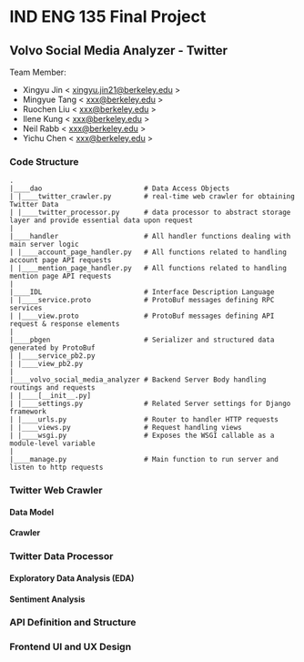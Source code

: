 # IND ENG 135 Final Project

## Volvo Social Media Analyzer - Twitter

Team Member:

- Xingyu Jin < xingyu.jin21@berkeley.edu >
- Mingyue Tang < xxx@berkeley.edu >
- Ruochen Liu < xxx@berkeley.edu >
- Ilene Kung < xxx@berkeley.edu >
- Neil Rabb < xxx@berkeley.edu >
- Yichu Chen < xxx@berkeley.edu >

### Code Structure

```
.
|____dao                         # Data Access Objects
| |____twitter_crawler.py        # real-time web crawler for obtaining Twitter Data
| |____twitter_processor.py      # data processor to abstract storage layer and provide essential data upon request
|
|____handler                     # All handler functions dealing with main server logic
| |____account_page_handler.py   # All functions related to handling account page API requests
| |____mention_page_handler.py   # All functions related to handling mention page API requests
|
|____IDL                         # Interface Description Language
| |____service.proto             # ProtoBuf messages defining RPC services
| |____view.proto                # ProtoBuf messages defining API request & response elements
|
|____pbgen                       # Serializer and structured data generated by ProtoBuf
| |____service_pb2.py            
| |____view_pb2.py
|
|____volvo_social_media_analyzer # Backend Server Body handling routings and requests
| |____[__init__.py]             
| |____settings.py               # Related Server settings for Django framework
| |____urls.py                   # Router to handler HTTP requests
| |____views.py                  # Request handling views
| |____wsgi.py                   # Exposes the WSGI callable as a module-level variable
|
|____manage.py                   # Main function to run server and listen to http requests
```

### Twitter Web Crawler

#### Data Model

#### Crawler

### Twitter Data Processor

#### Exploratory Data Analysis (EDA)

#### Sentiment Analysis


### API Definition and Structure

### Frontend UI and UX Design